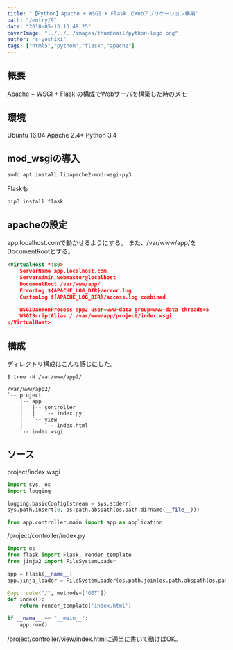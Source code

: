 ```yaml
---
title: "【Python】Apache + WSGI + Flask でWebアプリケーション構築"
path: "/entry/9"
date: "2018-05-13 13:49:25"
coverImage: "../../../images/thumbnail/python-logo.png"
author: "s-yoshiki"
tags: ["html5","python","flask","apache"]
---
```


## 概要

Apache + WSGI + Flask の構成でWebサーバを構築した時のメモ

## 環境

Ubuntu 16.04
Apache 2.4*
Python 3.4

## mod_wsgiの導入

```shell
sudo apt install libapache2-mod-wsgi-py3
```

Flaskも

```shell
pip3 install flask
```

## apacheの設定

app.localhost.comで動かせるようにする。
また、/var/www/app/をDocumentRootとする。

```xml
<VirtualHost *:80>
	ServerName app.localhost.com
	ServerAdmin webmaster@localhost
	DocumentRoot /var/www/app/
	ErrorLog ${APACHE_LOG_DIR}/error.log
	CustomLog ${APACHE_LOG_DIR}/access.log combined

	WSGIDaemonProcess app2 user=www-data group=www-data threads=5
	WSGIScriptAlias / /var/www/app/project/index.wsgi
</VirtualHost>
```

## 構成

ディレクトリ構成はこんな感じにした。

```shell
$ tree -N /var/www/app2/
```

```
/var/www/app2/
`-- project
    |-- app
    |   |-- controller
    |   |   `-- index.py
    |   `-- view
    |       `-- index.html
    `-- index.wsgi
```

## ソース

project/index.wsgi

```py
import sys, os
import logging

logging.basicConfig(stream = sys.stderr)
sys.path.insert(0, os.path.abspath(os.path.dirname(__file__)))

from app.controller.main import app as application
```

/project/controller/index.py

```py
import os
from flask import Flask, render_template
from jinja2 import FileSystemLoader

app = Flask(__name__)
app.jinja_loader = FileSystemLoader(os.path.join(os.path.abspath(os.path.dirname(__file__)), '../view'))

@app.route("/", methods=['GET'])
def index():
    return render_template('index.html')

if __name__ == "__main__":
    app.run()
```

/project/controller/view/index.htmlに適当に書いて動けばOK。
